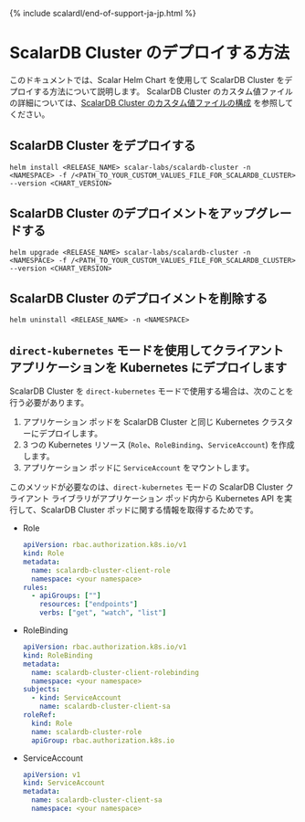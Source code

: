 {% include scalardl/end-of-support-ja-jp.html %}

# ScalarDB Cluster のデプロイする方法

このドキュメントでは、Scalar Helm Chart を使用して ScalarDB Cluster をデプロイする方法について説明します。 ScalarDB Cluster のカスタム値ファイルの詳細については、[ScalarDB Cluster のカスタム値ファイルの構成](configure-custom-values-scalardb-cluster.md) を参照してください。

## ScalarDB Cluster をデプロイする

```console
helm install <RELEASE_NAME> scalar-labs/scalardb-cluster -n <NAMESPACE> -f /<PATH_TO_YOUR_CUSTOM_VALUES_FILE_FOR_SCALARDB_CLUSTER> --version <CHART_VERSION>
```

## ScalarDB Cluster のデプロイメントをアップグレードする

```console
helm upgrade <RELEASE_NAME> scalar-labs/scalardb-cluster -n <NAMESPACE> -f /<PATH_TO_YOUR_CUSTOM_VALUES_FILE_FOR_SCALARDB_CLUSTER> --version <CHART_VERSION>
```

## ScalarDB Cluster のデプロイメントを削除する

```console
helm uninstall <RELEASE_NAME> -n <NAMESPACE>
```

## `direct-kubernetes` モードを使用してクライアント アプリケーションを Kubernetes にデプロイします

ScalarDB Cluster を `direct-kubernetes` モードで使用する場合は、次のことを行う必要があります。

1. アプリケーション ポッドを ScalarDB Cluster と同じ Kubernetes クラスターにデプロイします。
2. 3 つの Kubernetes リソース (`Role`、`RoleBinding`、`ServiceAccount`) を作成します。
3. アプリケーション ポッドに `ServiceAccount` をマウントします。

このメソッドが必要なのは、`direct-kubernetes` モードの ScalarDB Cluster クライアント ライブラリがアプリケーション ポッド内から Kubernetes API を実行して、ScalarDB Cluster ポッドに関する情報を取得するためです。

* Role
  ```yaml
  apiVersion: rbac.authorization.k8s.io/v1
  kind: Role
  metadata:
    name: scalardb-cluster-client-role
    namespace: <your namespace>
  rules:
    - apiGroups: [""]
      resources: ["endpoints"]
      verbs: ["get", "watch", "list"]
  ```
* RoleBinding
  ```yaml
  apiVersion: rbac.authorization.k8s.io/v1
  kind: RoleBinding
  metadata:
    name: scalardb-cluster-client-rolebinding
    namespace: <your namespace>
  subjects:
    - kind: ServiceAccount
      name: scalardb-cluster-client-sa
  roleRef:
    kind: Role
    name: scalardb-cluster-role
    apiGroup: rbac.authorization.k8s.io
  ```
* ServiceAccount
  ```yaml
  apiVersion: v1
  kind: ServiceAccount
  metadata:
    name: scalardb-cluster-client-sa
    namespace: <your namespace>
  ```
